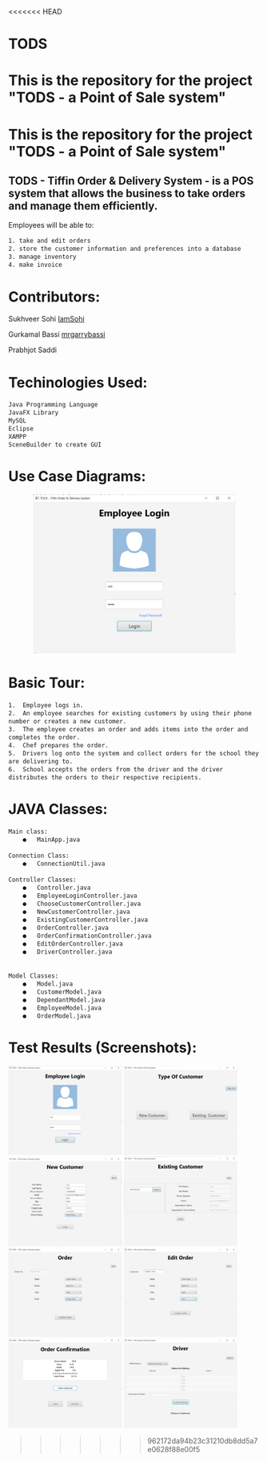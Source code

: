 <<<<<<< HEAD
# TODS
This is the repository for the project "TODS - a Point of Sale system"
=======
# This is the repository for the project "TODS - a Point of Sale system"

## TODS - Tiffin Order & Delivery System - is a POS system that allows the business to take orders and manage them efficiently. 
Employees will be able to:

    1. take and edit orders
    2. store the customer information and preferences into a database
    3. manage inventory
    4. make invoice

# Contributors:

   Sukhveer Sohi   [IamSohi](https://github.com/IamSohi)
   
   Gurkamal Bassi  [mrgarrybassi](https://github.com/mrgarrybassi)
   
   Prabhjot Saddi
   
# Techinologies Used:     
      
    Java Programming Language
    JavaFX Library
    MySQL
    Eclipse
    XAMPP
    SceneBuilder to create GUI
    
# Use Case Diagrams:
    
   <p align="center"><img src="Screenshots/employeeLogin.PNG" width="80%"></p>
   
# Basic Tour:

    1.	Employee logs in.
    2.	An employee searches for existing customers by using their phone number or creates a new customer.
    3.	The employee creates an order and adds items into the order and completes the order.
    4.	Chef prepares the order.
    5.	Drivers log onto the system and collect orders for the school they are delivering to.
    6.	School accepts the orders from the driver and the driver distributes the orders to their respective recipients.
    
# JAVA Classes:

    Main class: 
        ●	MainApp.java

    Connection Class:
        ●	ConnectionUtil.java

    Controller Classes:
        ●	Controller.java
        ●	EmployeeLoginController.java
        ●	ChooseCustomerController.java
        ●	NewCustomerController.java
        ●	ExistingCustomerController.java
        ●	OrderController.java
        ●	OrderConfirmationController.java
        ●	EditOrderController.java
        ●	DriverController.java


    Model Classes:
        ●	Model.java
        ●	CustomerModel.java
        ●	DependantModel.java
        ●	EmployeeModel.java
        ●	OrderModel.java
        
# Test Results (Screenshots):

   <img src="Screenshots/employeeLogin.PNG" width="45%">&nbsp;<img src="Screenshots/choosingCustomer.PNG" width="45%">
   <br/>
   <img src="Screenshots/newCustomer.PNG" width="45%">&nbsp;<img src="Screenshots/existingCustomer.PNG" width="45%">
   <br/>
   <img src="Screenshots/order.PNG" width="45%">&nbsp;<img src="Screenshots/editOrder.PNG" width="45%">
   <br/>
   <img src="Screenshots/invoice.PNG" width="45%">&nbsp;<img src="Screenshots/driver.PNG" width="45%">
  
>>>>>>> 962172da94b23c31210db8dd5a7e0628f88e00f5
